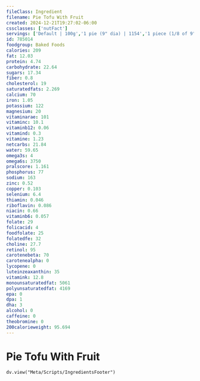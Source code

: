 ```yaml
---
fileClass: Ingredient
filename: Pie Tofu With Fruit
created: 2024-12-21T19:27:02-06:00
cssclasses: ['nutFact']
servings: ['Default | 100g','1 pie (9" dia) | 1154','1 piece (1/8 of 9" dia) | 144','1 surface inch | 18']
id: 785014
foodgroup: Baked Foods
calories: 209
fat: 12.03
protein: 4.74
carbohydrate: 22.64
sugars: 17.34
fiber: 0.8
cholesterol: 19
saturatedfats: 2.269
calcium: 70
iron: 1.05
potassium: 122
magnesium: 20
vitaminarae: 101
vitaminc: 10.1
vitaminb12: 0.06
vitamind: 0.3
vitamine: 1.23
netcarbs: 21.84
water: 59.65
omega3s: 4
omega6s: 3750
pralscore: 1.161
phosphorus: 77
sodium: 163
zinc: 0.52
copper: 0.103
selenium: 6.4
thiamin: 0.046
riboflavin: 0.086
niacin: 0.66
vitaminb6: 0.057
folate: 29
folicacid: 4
foodfolate: 25
folatedfe: 32
choline: 27.7
retinol: 95
carotenebeta: 70
carotenealpha: 0
lycopene: 0
luteinzeaxanthin: 35
vitamink: 12.8
monounsaturatedfat: 5061
polyunsaturatedfat: 4169
epa: 0
dpa: 1
dha: 3
alcohol: 0
caffeine: 0
theobromine: 0
200calorieweight: 95.694
---
```


# Pie Tofu With Fruit

```dataviewjs
dv.view("Meta/Scripts/IngredientsFooter")
```